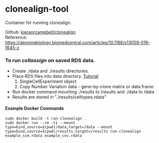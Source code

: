 # clonealign-tool
Container for running clonealign.

Github: [kieranrcampbell/clonealign](https://github.com/kieranrcampbell/clonealign) <br/> 
Reference: https://genomebiology.biomedcentral.com/articles/10.1186/s13059-019-1645-z

### To run *cellassign* on saved RDS data. ###
 - Create ./data and ./results directories.
 - Place RDS files into data directory. [Tutorial](https://github.com/kieranrcampbell/clonealign/blob/master/vignettes/introduction_to_clonealign.Rmd)
    1. SingleCellExperiment object
    2. Copy Number Variation data - gene-by-clone matrix or data.frame
 - Run docker command mounting ./results to /results and ./data to /data
 - Results are stored in "./results/celltypes.rdata"

#### Example Docker Commands ####
```
sudo docker build -t run-clonealign .
sudo docker run --rm -ti --mount type=bind,source=$(pwd)/data,target=/data --mount type=bind,source=$(pwd)/results,target=/results run-clonealign example_sce.rdata example_cnv.rdata
```
